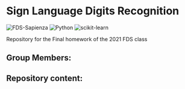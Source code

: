 # Sign Language Digits Recognition
![FDS-Sapienza](https://img.shields.io/badge/FDS-Sapienza-red?style=for-the-badge)
![Python](https://img.shields.io/badge/python-3670A0?style=for-the-badge&logo=python&logoColor=ffdd54)
![scikit-learn](https://img.shields.io/badge/scikit--learn-%23F7931E.svg?style=for-the-badge&logo=scikit-learn&logoColor=white)

Repository for the Final homework of the 2021 FDS class

## Group Members:

## Repository content:


